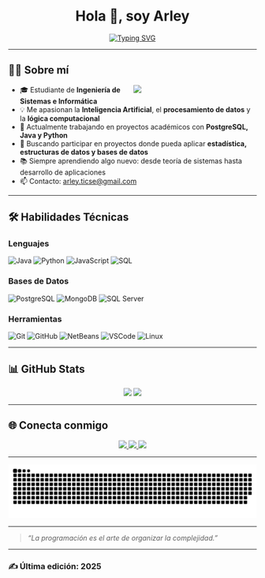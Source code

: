 <h1 align="center">Hola 👋, soy Arley</h1>
<p align="center">
  <a href="https://github.com/DenverCoder1/readme-typing-svg">
    <img src="https://readme-typing-svg.herokuapp.com?font=Fira+Code&size=25&pause=1000&color=00F7EF&center=true&vCenter=true&width=600&lines=Apasionado+por+la+IA+y+la+programaci%C3%B3n;Aprendiendo+y+creciendo+cada+d%C3%ADa;Siempre+listo+para+nuevos+retos" alt="Typing SVG" />
  </a>
</p>

---

## 👨‍💻 Sobre mí

<picture> <img align="right" src="https://media.giphy.com/media/qgQUggAC3Pfv687qPC/giphy.gif" width="250px" /></picture>

- 🎓 Estudiante de **Ingeniería de Sistemas e Informática**
- 💡 Me apasionan la **Inteligencia Artificial**, el **procesamiento de datos** y la **lógica computacional**
- 🔭 Actualmente trabajando en proyectos académicos con **PostgreSQL, Java y Python**
- 🚀 Buscando participar en proyectos donde pueda aplicar **estadística, estructuras de datos y bases de datos**
- 📚 Siempre aprendiendo algo nuevo: desde teoría de sistemas hasta desarrollo de aplicaciones
- 📫 Contacto: arley.ticse@gmail.com

---

## 🛠️ Habilidades Técnicas

### Lenguajes
![Java](https://img.shields.io/badge/Java-%23ED8B00.svg?style=for-the-badge&logo=java&logoColor=white)
![Python](https://img.shields.io/badge/Python-%2314354C.svg?style=for-the-badge&logo=python&logoColor=white)
![JavaScript](https://img.shields.io/badge/JavaScript-%23F7DF1E.svg?style=for-the-badge&logo=javascript&logoColor=black)
![SQL](https://img.shields.io/badge/SQL-%2300C7B7.svg?style=for-the-badge&logo=mysql&logoColor=white)

### Bases de Datos
![PostgreSQL](https://img.shields.io/badge/PostgreSQL-%23336791.svg?style=for-the-badge&logo=postgresql&logoColor=white)
![MongoDB](https://img.shields.io/badge/MongoDB-%2347A248.svg?style=for-the-badge&logo=mongodb&logoColor=white)
![SQL Server](https://img.shields.io/badge/SQL%20Server-%23CC2927.svg?style=for-the-badge&logo=microsoftsqlserver&logoColor=white)

### Herramientas
![Git](https://img.shields.io/badge/Git-%23F05033.svg?style=for-the-badge&logo=git&logoColor=white)
![GitHub](https://img.shields.io/badge/GitHub-%23121011.svg?style=for-the-badge&logo=github&logoColor=white)
![NetBeans](https://img.shields.io/badge/NetBeans-1B6AC6?style=for-the-badge&logo=apache-netbeans-ide&logoColor=white)
![VSCode](https://img.shields.io/badge/VSCode-%23007ACC.svg?style=for-the-badge&logo=visual-studio-code&logoColor=white)
![Linux](https://img.shields.io/badge/Linux-%23FCC624.svg?style=for-the-badge&logo=linux&logoColor=black)

---

## 📊 GitHub Stats

<p align="center">
  <img src="https://github-readme-stats.vercel.app/api?username=arleytuusuario&show_icons=true&theme=radical" width="47%" />
  <img src="https://github-readme-stats.vercel.app/api/top-langs/?username=arleytuusuario&layout=compact&theme=radical" width="47%" />
</p>

---

## 🌐 Conecta conmigo

<p align="center">
  <a href="https://linkedin.com/in/arleylinkedin" target="_blank">
    <img src="https://img.shields.io/badge/LinkedIn-%230077B5.svg?style=for-the-badge&logo=linkedin&logoColor=white" />
  </a>
  <a href="mailto:arley.ticse.com">
    <img src="https://img.shields.io/badge/Gmail-%23EA4335.svg?style=for-the-badge&logo=gmail&logoColor=white" />
  </a>
  <a href="[https://github.com/arleytuusuario](https://github.com/arleyticse)" target="_blank">
    <img src="https://img.shields.io/badge/GitHub-%23121011.svg?style=for-the-badge&logo=github&logoColor=white" />
  </a>
</p>

---

<div align="center">
  <img src="https://raw.githubusercontent.com/1999AZZAR/1999AZZAR/main/resources/img/grid-snake.svg" alt="snake" />
</div>

---

> *“La programación es el arte de organizar la complejidad.”*

---

### ✍️ Última edición: 2025
